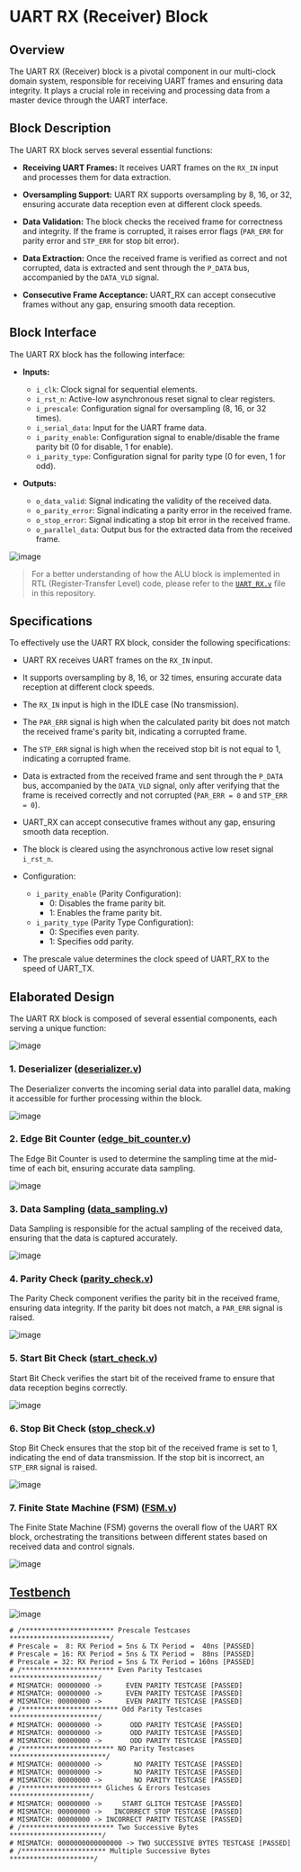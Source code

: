 # UART RX (Receiver) Block

## Overview
The UART RX (Receiver) block is a pivotal component in our multi-clock domain system, responsible for receiving UART frames and ensuring data integrity. It plays a crucial role in receiving and processing data from a master device through the UART interface.

## Block Description
The UART RX block serves several essential functions:

- **Receiving UART Frames:** It receives UART frames on the `RX_IN` input and processes them for data extraction.

- **Oversampling Support:** UART RX supports oversampling by 8, 16, or 32, ensuring accurate data reception even at different clock speeds.

- **Data Validation:** The block checks the received frame for correctness and integrity. If the frame is corrupted, it raises error flags (`PAR_ERR` for parity error and `STP_ERR` for stop bit error).

- **Data Extraction:** Once the received frame is verified as correct and not corrupted, data is extracted and sent through the `P_DATA` bus, accompanied by the `DATA_VLD` signal.

- **Consecutive Frame Acceptance:** UART_RX can accept consecutive frames without any gap, ensuring smooth data reception.

## Block Interface
The UART RX block has the following interface:

- **Inputs:**
  - `i_clk`: Clock signal for sequential elements.
  - `i_rst_n`: Active-low asynchronous reset signal to clear registers.
  - `i_prescale`: Configuration signal for oversampling (8, 16, or 32 times).
  - `i_serial_data`: Input for the UART frame data.
  - `i_parity_enable`: Configuration signal to enable/disable the frame parity bit (0 for disable, 1 for enable).
  - `i_parity_type`: Configuration signal for parity type (0 for even, 1 for odd).

- **Outputs:**
  - `o_data_valid`: Signal indicating the validity of the received data.
  - `o_parity_error`: Signal indicating a parity error in the received frame.
  - `o_stop_error`: Signal indicating a stop bit error in the received frame.
  - `o_parallel_data`: Output bus for the extracted data from the received frame.
  
 ![image](https://github.com/AhmedAmrAbdellatif1/Multi-Clock-Domain-System/assets/140100601/81dea622-5264-48af-b763-43da86bb2410)

> For a better understanding of how the ALU block is implemented in RTL (Register-Transfer Level) code, please refer to the [`UART_RX.v`](./UART_RX.v) file in this repository.

## Specifications
To effectively use the UART RX block, consider the following specifications:

- UART RX receives UART frames on the `RX_IN` input.

- It supports oversampling by 8, 16, or 32 times, ensuring accurate data reception at different clock speeds.

- The `RX_IN` input is high in the IDLE case (No transmission).

- The `PAR_ERR` signal is high when the calculated parity bit does not match the received frame's parity bit, indicating a corrupted frame.

- The `STP_ERR` signal is high when the received stop bit is not equal to 1, indicating a corrupted frame.

- Data is extracted from the received frame and sent through the `P_DATA` bus, accompanied by the `DATA_VLD` signal, only after verifying that the frame is received correctly and not corrupted (`PAR_ERR = 0` and `STP_ERR = 0`).

- UART_RX can accept consecutive frames without any gap, ensuring smooth data reception.

- The block is cleared using the asynchronous active low reset signal `i_rst_n`.

- Configuration:
  - `i_parity_enable` (Parity Configuration):
    - 0: Disables the frame parity bit.
    - 1: Enables the frame parity bit.
  - `i_parity_type` (Parity Type Configuration):
    - 0: Specifies even parity.
    - 1: Specifies odd parity.

- The prescale value determines the clock speed of UART_RX to the speed of UART_TX.

## Elaborated Design
The UART RX block is composed of several essential components, each serving a unique function:

![image](https://github.com/AhmedAmrAbdellatif1/Multi-Clock-Domain-System/assets/140100601/770cb745-842c-40b8-8467-7777ac143f86)

### 1. Deserializer ([deserializer.v](./deserializer.v))
The Deserializer converts the incoming serial data into parallel data, making it accessible for further processing within the block.

![image](https://github.com/AhmedAmrAbdellatif1/Multi-Clock-Domain-System/assets/140100601/6caa323c-978d-4428-8193-aa0e57ca87fe)

### 2. Edge Bit Counter ([edge_bit_counter.v](./edge_bit_counter.v))
The Edge Bit Counter is used to determine the sampling time at the mid-time of each bit, ensuring accurate data sampling.

![image](https://github.com/AhmedAmrAbdellatif1/Multi-Clock-Domain-System/assets/140100601/8146708a-31a1-4bbf-8854-ad1ad2c37863)

### 3. Data Sampling ([data_sampling.v](./data_sampling.v))
Data Sampling is responsible for the actual sampling of the received data, ensuring that the data is captured accurately.

![image](https://github.com/AhmedAmrAbdellatif1/Multi-Clock-Domain-System/assets/140100601/bf634e67-29b9-4d28-8834-422bf6c312f0)

### 4. Parity Check ([parity_check.v](./parity_check.v))
The Parity Check component verifies the parity bit in the received frame, ensuring data integrity. If the parity bit does not match, a `PAR_ERR` signal is raised.

![image](https://github.com/AhmedAmrAbdellatif1/Multi-Clock-Domain-System/assets/140100601/3851e579-3328-47f5-88ad-cba65af039d7)

### 5. Start Bit Check ([start_check.v](./start_check.v))
Start Bit Check verifies the start bit of the received frame to ensure that data reception begins correctly.

![image](https://github.com/AhmedAmrAbdellatif1/Multi-Clock-Domain-System/assets/140100601/2c481d2e-d0be-4b55-a97d-0ae9a2e92299)

### 6. Stop Bit Check ([stop_check.v](./stop_check.v))
Stop Bit Check ensures that the stop bit of the received frame is set to 1, indicating the end of data transmission. If the stop bit is incorrect, an `STP_ERR` signal is raised.

![image](https://github.com/AhmedAmrAbdellatif1/Multi-Clock-Domain-System/assets/140100601/1f555bca-7fa4-4b46-811e-3118e8606ee7)

### 7. Finite State Machine (FSM) ([FSM.v](./FSM.v))
The Finite State Machine (FSM) governs the overall flow of the UART RX block, orchestrating the transitions between different states based on received data and control signals.

![image](https://github.com/AhmedAmrAbdellatif1/Multi-Clock-Domain-System/assets/140100601/d34060b6-3834-4e73-895f-5bc902084a36)

## [Testbench](./UART_RX_tb.v)

![image](https://github.com/AhmedAmrAbdellatif1/Multi-Clock-Domain-System/assets/140100601/96a602f0-0e24-40df-8d85-d0f30d61d1f3)

```
# /*********************** Prescale Testcases *************************/
# Prescale =  8: RX Period = 5ns & TX Period =  40ns [PASSED]
# Prescale = 16: RX Period = 5ns & TX Period =  80ns [PASSED]
# Prescale = 32: RX Period = 5ns & TX Period = 160ns [PASSED]
# /*********************** Even Parity Testcases **********************/
# MISMATCH: 00000000 ->      EVEN PARITY TESTCASE [PASSED]
# MISMATCH: 00000000 ->      EVEN PARITY TESTCASE [PASSED]
# MISMATCH: 00000000 ->      EVEN PARITY TESTCASE [PASSED]
# /************************ Odd Parity Testcases **********************/
# MISMATCH: 00000000 ->       ODD PARITY TESTCASE [PASSED]
# MISMATCH: 00000000 ->       ODD PARITY TESTCASE [PASSED]
# MISMATCH: 00000000 ->       ODD PARITY TESTCASE [PASSED]
# /*********************** NO Parity Testcases ************************/
# MISMATCH: 00000000 ->        NO PARITY TESTCASE [PASSED]
# MISMATCH: 00000000 ->        NO PARITY TESTCASE [PASSED]
# MISMATCH: 00000000 ->        NO PARITY TESTCASE [PASSED]
# /******************** Gliches & Errors Testcases ********************/
# MISMATCH: 00000000 ->     START GLITCH TESTCASE [PASSED]
# MISMATCH: 00000000 ->   INCORRECT STOP TESTCASE [PASSED]
# MISMATCH: 00000000 -> INCORRECT PARITY TESTCASE [PASSED]
# /*********************** Two Successive Bytes ***********************/
# MISMATCH: 0000000000000000 -> TWO SUCCESSIVE BYTES TESTCASE [PASSED]
# /********************* Multiple Successive Bytes *********************/
```
